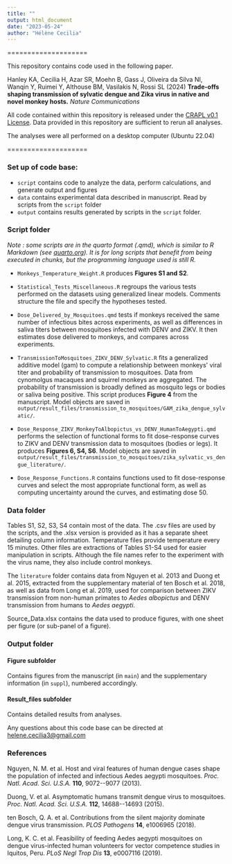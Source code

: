 ```yaml
---
title: ""
output: html_document
date: "2023-05-24"
author: "Hélène Cecilia"
---
```


====================

This repository contains code used in the following paper.

Hanley KA, Cecilia H, Azar SR, Moehn B, Gass J, Oliveira da Silva NI, Wanqin Y, Ruimei Y, Althouse BM, Vasilakis N, Rossi SL (2024) **Trade-offs shaping transmission of sylvatic dengue and Zika virus in native and novel monkey hosts.** *Nature Communications*

All code contained within this repository is released under the [CRAPL v0.1 License](http://matt.might.net/articles/crapl/). Data provided in this repository are sufficient to rerun all analyses.

The analyses were all performed on a desktop computer (Ubuntu 22.04)

====================

### Set up of code base:

-   `script` contains code to analyze the data, perform calculations, and generate output and figures
-   `data` contains experimental data described in manuscript. Read by scripts from the `script` folder
-   `output` contains results generated by scripts in the `script` folder.

### Script folder

*Note : some scripts are in the quarto format (.qmd), which is similar to R Markdown (see [quarto.org](https://quarto.org/)). It is for long scripts that benefit from being executed in chunks, but the programming language used is still R.*

-   `Monkeys_Temperature_Weight.R` produces **Figures S1 and S2**.

-   `Statistical_Tests_Miscellaneous.R` regroups the various tests performed on the datasets using generalized linear models. Comments structure the file and specify the hypotheses tested.

-   `Dose_Delivered_by_Mosquitoes.qmd` tests if monkeys received the same number of infectious bites across experiments, as well as differences in saliva titers between mosquitoes infected with DENV and ZIKV. It then estimates dose delivered to monkeys, and compares across experiments.

-   `TransmissionToMosquitoes_ZIKV_DENV_Sylvatic.R` fits a generalized additive model (gam) to compute a relationship between monkeys' viral titer and probability of transmission to mosquitoes. Data from cynomolgus macaques and squirrel monkeys are aggregated. The probability of transmission is broadly defined as mosquito legs or bodies or saliva being positive. This script produces **Figure 4** from the manuscript. Model objects are saved in `output/result_files/transmission_to_mosquitoes/GAM_zika_dengue_sylvatic/`.

-   `Dose_Response_ZIKV_MonkeyToAlbopictus_vs_DENV_HumanToAegypti.qmd` performs the selection of functional forms to fit dose-response curves to ZIKV and DENV transmission data to mosquitoes (bodies or legs). It produces **Figures 6, S4, S6**. Model objects are saved in `output/result_files/transmission_to_mosquitoes/zika_sylvatic_vs_dengue_literature/`.

-   `Dose_Response_Functions.R` contains functions used to fit dose-response curves and select the most appropriate functional form, as well as computing uncertainty around the curves, and estimating dose 50.

### Data folder

Tables S1, S2, S3, S4 contain most of the data. The .csv files are used by the scripts, and the .xlsx version is provided as it has a separate sheet detailing column information. Temperature files provide temperature every 15 minutes. Other files are extractions of Tables S1-S4 used for easier manipulation in scripts. Although the file names refer to the experiment with the virus name, they also include control monkeys.

The `literature` folder contains data from Nguyen et al. 2013 and Duong et al. 2015, extracted from the supplementary material of ten Bosch et al. 2018, as well as data from Long et al. 2019, used for comparison between ZIKV transmission from non-human primates to *Aedes albopictus* and DENV transmission from humans to *Aedes aegypti*.

Source_Data.xlsx contains the data used to produce figures, with one sheet per figure (or sub-panel of a figure).

### Output folder

#### Figure subfolder

Contains figures from the manuscript (in `main`) and the supplementary information (in `suppl`), numbered accordingly.

#### Result_files subfolder

Contains detailed results from analyses.

Any questions about this code base can be directed at [helene.cecilia3\@gmail.com](mailto:helene.cecilia3@gmail.com)

### References

Nguyen, N. M. et al. Host and viral features of human dengue cases shape the population of infected and infectious Aedes aegypti mosquitoes. *Proc. Natl. Acad. Sci. U.S.A.* **110**, 9072--9077 (2013).

Duong, V. et al. Asymptomatic humans transmit dengue virus to mosquitoes. *Proc. Natl. Acad. Sci. U.S.A.* **112**, 14688--14693 (2015).

ten Bosch, Q. A. et al. Contributions from the silent majority dominate dengue virus transmission. *PLOS Pathogens* **14**, e1006965 (2018).

Long, K. C. et al. Feasibility of feeding Aedes aegypti mosquitoes on dengue virus-infected human volunteers for vector competence studies in Iquitos, Peru. *PLoS Negl Trop Dis* **13**, e0007116 (2019).
